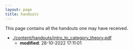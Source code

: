 ```yaml
---
layout: page
title: handouts
---
```


This page contains all the handouts one may have received.

* [./content/handouts/intro_to_category_theory.pdf](./intro_to_category_theory.pdf)
	* **modified**: 28-10-2022 17:11:01
